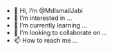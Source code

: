 - 👋 Hi, I’m @MdIsmailJabi
- 👀 I’m interested in ...
- 🌱 I’m currently learning ...
- 💞️ I’m looking to collaborate on ...
- 📫 How to reach me ...

<!---
MdIsmailJabi/MdIsmailJabi is a ✨ special ✨ repository because its `README.md` (this file) appears on your GitHub profile.
You can click the Preview link to take a look at your changes.
--->
